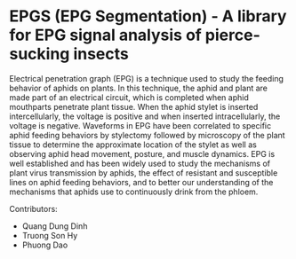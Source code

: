 # EPGS (EPG Segmentation) - A library for EPG signal analysis of pierce-sucking insects

Electrical penetration graph (EPG) is a technique used to study the feeding behavior of aphids on plants. In this technique, the aphid and plant are made part of an electrical circuit, which is completed when aphid mouthparts penetrate plant tissue. When the aphid stylet is inserted intercellularly, the voltage is positive and when inserted intracellularly, the voltage is negative. Waveforms in EPG have been correlated to specific aphid feeding behaviors by stylectomy followed by microscopy of the plant tissue to determine the approximate location of the stylet as well as observing aphid head movement, posture, and muscle dynamics. EPG is well established and has been widely used to study the mechanisms of plant virus transmission by aphids, the effect of resistant and susceptible lines on aphid feeding behaviors, and to better our understanding of the mechanisms that aphids use to continuously drink from the phloem.   

Contributors:
* Quang Dung Dinh
* Truong Son Hy
* Phuong Dao
